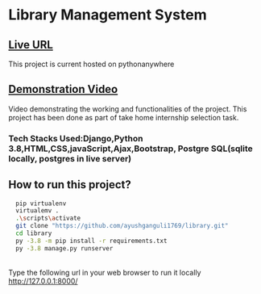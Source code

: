 # Library Management System<br/>
## <a href = "http://ayushganguli.pythonanywhere.com/">Live URL</a>
 This project is current hosted on pythonanywhere
## <a href = "https://drive.google.com/file/d/105JgcLOzbaZz0U5cUqHUa70U5xycprlV/view?usp=sharing">Demonstration Video</a>
Video demonstrating the working and functionalities of the project.
This project has been done as part of take home internship selection task.<br>
### <b>Tech Stacks Used:</b>Django,Python 3.8,HTML,CSS,javaScript,Ajax,Bootstrap, Postgre SQL(sqlite locally, postgres in live server)
## How to run this project?
```bash
  pip virtualenv
  virtualemv .
  .\scripts\activate
  git clone "https://github.com/ayushganguli1769/library.git"
  cd library
  py -3.8 -m pip install -r requirements.txt
  py -3.8 manage.py runserver
 ```

</br> Type the following url in your web browser to run it locally http://127.0.0.1:8000/  </br>
